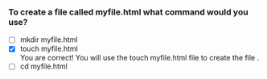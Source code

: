 ### To create a file called myfile.html what command would you use?

- [ ] mkdir myfile.html
- [x] touch myfile.html <br>
      You are correct! You will use the touch myfile.html file to create the file .
- [ ] cd myfile.html
